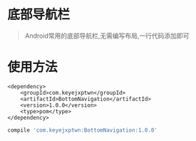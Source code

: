 # 底部导航栏
> Android常用的底部导航栏,无需编写布局,一行代码添加即可
# 使用方法
```maven
<dependency>
	<groupId>com.keyejxptwn</groupId>
	<artifactId>BottomNavigation</artifactId>
	<version>1.0.0</version>
	<type>pom</type>
</dependency>
```
```gradle
compile 'com.keyejxptwn:BottomNavigation:1.0.0'
```
